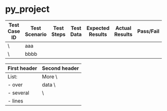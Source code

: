 # py_project


| Test Case ID | Test Scenario | Test Steps | Test Data | Expected Results| Actual Results | Pass/Fail |
|------|---------------| ---------- | --------- | -------- | ------- | --------- |
|  \    | aaa           |            |           |          |         |           |
|  \    | bbbb         |





First header | Second header
-------------|---------------
List:        | More  \
- over       | data  \
- several    |       \
- lines      |
